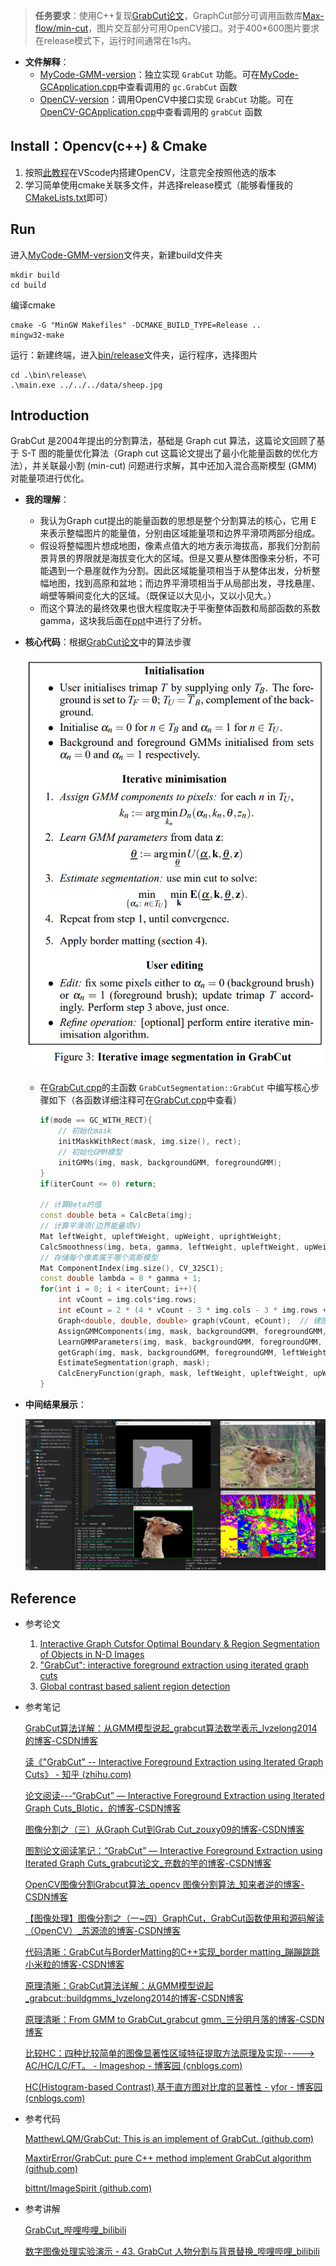 > **任务要求**：使用C++复现[GrabCut论文](https://cvg.ethz.ch/teaching/cvl/2012/grabcut-siggraph04.pdf)，GraphCut部分可调用函数库[Max-flow/min-cut](https://vision.cs.uwaterloo.ca/code/)，图片交互部分可用OpenCV接口。对于400*600图片要求在release模式下，运行时间通常在1s内。

- **文件解释**：
  - [MyCode-GMM-version](./MyCode-GMM-version)：独立实现 `GrabCut` 功能。可在[MyCode-GCApplication.cpp](./MyCode-GMM-version/core/MyCode-GCApplication.cpp)中查看调用的 `gc.GrabCut` 函数
  - [OpenCV-version](./OpenCV-version)：调用OpenCV中接口实现 `GrabCut` 功能。可在[OpenCV-GCApplication.cpp](./OpenCV-version/core/OpenCV-GCApplication.cpp)中查看调用的 `grabCut` 函数


## Install：Opencv(c++) & Cmake

1. 按照[此教程](https://blog.csdn.net/qq_45022687/article/details/120241068)在VScode内搭建OpenCV，注意完全按照他选的版本
2. 学习简单使用cmake关联多文件，并选择release模式（能够看懂我的[CMakeLists.txt](./MyCode-GMM-version/CMakeLists.txt)即可）

## Run

进入[MyCode-GMM-version](./MyCode-GMM-version)文件夹，新建build文件夹

```
mkdir build
cd build
```

编译cmake

```
cmake -G "MinGW Makefiles" -DCMAKE_BUILD_TYPE=Release ..
mingw32-make
```

运行：新建终端，进入[bin/release](./MyCode-GMM-version/bin/release)文件夹，运行程序，选择图片

```
cd .\bin\release\
.\main.exe ../../../data/sheep.jpg
```

## Introduction

GrabCut 是2004年提出的分割算法，基础是 Graph cut 算法，这篇论文回顾了基于 S-T 图的能量优化算法（Graph cut 这篇论文提出了最小化能量函数的优化方法），并关联最小割 (min-cut) 问题进行求解，其中还加入混合高斯模型 (GMM) 对能量项进行优化。

- **我的理解**：
  - 我认为Graph cut提出的能量函数的思想是整个分割算法的核心，它用 E 来表示整幅图片的能量值，分别由区域能量项和边界平滑项两部分组成。
  - 假设将整幅图片想成地图，像素点值大的地方表示海拔高，那我们分割前景背景的界限就是海拔变化大的区域。但是又要从整体图像来分析，不可能遇到一个悬崖就作为分割。因此区域能量项相当于从整体出发，分析整幅地图，找到高原和盆地；而边界平滑项相当于从局部出发，寻找悬崖、峭壁等瞬间变化大的区域。（既保证以大见小，又以小见大。）
  - 而这个算法的最终效果也很大程度取决于平衡整体函数和局部函数的系数 gamma，这块我后面在[ppt](./GrabCut-PPT汇报.pdf)中进行了分析。

- **核心代码**：根据[GrabCut论文](https://cvg.ethz.ch/teaching/cvl/2012/grabcut-siggraph04.pdf)中的算法步骤

  ![step](data/step.png)
  
  - 在[GrabCut.cpp](MyCode-GMM-version/core/GrabCut/GrabCut.cpp)的主函数 `GrabCutSegmentation::GrabCut` 中编写核心步骤如下（各函数详细注释可在[GrabCut.cpp](MyCode-GMM-version/core/GrabCut/GrabCut.cpp)中查看）
  
    ```c++
    if(mode == GC_WITH_RECT){
        // 初始化mask
        initMaskWithRect(mask, img.size(), rect);
        // 初始化GMM模型
        initGMMs(img, mask, backgroundGMM, foregroundGMM);
    }
    if(iterCount <= 0) return;
    
    // 计算Beta的值
    const double beta = CalcBeta(img);
    // 计算平滑项(边界能量项V)
    Mat leftWeight, upleftWeight, upWeight, uprightWeight;
    CalcSmoothness(img, beta, gamma, leftWeight, upleftWeight, upWeight, uprightWeight);
    // 存储每个像素属于哪个高斯模型
    Mat ComponentIndex(img.size(), CV_32SC1);
    const double lambda = 8 * gamma + 1;
    for(int i = 0; i < iterCount; i++){
        int vCount = img.cols*img.rows;
        int eCount = 2 * (4 * vCount - 3 * img.cols - 3 * img.rows + 2);  // 无向图=双向图
        Graph<double, double, double> graph(vCount, eCount);  // 建图
        AssignGMMComponents(img, mask, backgroundGMM, foregroundGMM, ComponentIndex);
        LearnGMMParameters(img, mask, backgroundGMM, foregroundGMM, ComponentIndex);
        getGraph(img, mask, backgroundGMM, foregroundGMM, leftWeight, upleftWeight, upWeight, uprightWeight, lambda, graph);
        EstimateSegmentation(graph, mask);
        CalcEneryFunction(graph, mask, leftWeight, upleftWeight, upWeight, uprightWeight);
    }
    ```
  
- **中间结果展示**：

  ![show](data/show.png)



## Reference

- 参考论文

  1. [Interactive Graph Cutsfor Optimal Boundary & Region Segmentation  of Objects in N-D Images](https://ieeexplore.ieee.org/document/937505)
  2. ["GrabCut": interactive foreground extraction using iterated graph cuts](https://dl.acm.org/doi/10.1145/1015706.1015720)
  3. [Global contrast based salient region detection](https://ieeexplore.ieee.org/document/6871397)

- 参考笔记

  [GrabCut算法详解：从GMM模型说起_grabcut算法数学表示_lvzelong2014的博客-CSDN博客](https://blog.csdn.net/lvzelong2014/article/details/127616653)

  [读《"GrabCut" -- Interactive Foreground Extraction using Iterated Graph Cuts》 - 知乎 (zhihu.com)](https://zhuanlan.zhihu.com/p/20255114)

  [论文阅读---“GrabCut” — Interactive Foreground Extraction using Iterated Graph Cuts_Blotic，的博客-CSDN博客](https://blog.csdn.net/lmflmfa/article/details/121523272)

  [图像分割之（三）从Graph Cut到Grab Cut_zouxy09的博客-CSDN博客](https://blog.csdn.net/zouxy09/article/details/8534954)

  [图割论文阅读笔记：“GrabCut” — Interactive Foreground Extraction using Iterated Graph Cuts_grabcut论文_充数的竽的博客-CSDN博客](https://blog.csdn.net/shi923281339/article/details/53383715)

  [OpenCV图像分割Grabcut算法_opencv 图像分割算法_知来者逆的博客-CSDN博客](https://blog.csdn.net/matt45m/article/details/103778232)

  [【图像处理】图像分割之（一~四）GraphCut，GrabCut函数使用和源码解读（OpenCV）_苏源流的博客-CSDN博客](https://blog.csdn.net/kyjl888/article/details/78253829)

  [代码清晰：GrabCut与BorderMatting的C++实现_border matting_蹦蹦跳跳小米粒的博客-CSDN博客](https://blog.csdn.net/weixin_41319239/article/details/91492277?spm=1001.2014.3001.5506)

  [原理清晰：GrabCut算法详解：从GMM模型说起_grabcut::buildgmms_lvzelong2014的博客-CSDN博客](https://blog.csdn.net/lvzelong2014/article/details/127616653)

  [原理清晰：From GMM to GrabCut_grabcut gmm_三分明月落的博客-CSDN博客](https://blog.csdn.net/qq_40755643/article/details/89480003?spm=1001.2014.3001.5506)

  [比较HC：四种比较简单的图像显著性区域特征提取方法原理及实现-----> AC/HC/LC/FT。 - Imageshop - 博客园 (cnblogs.com)](https://www.cnblogs.com/Imageshop/p/3889332.html)

  [HC(Histogram-based Contrast) 基于直方图对比度的显著性 - yfor - 博客园 (cnblogs.com)](https://www.cnblogs.com/yfor1008/p/15404627.html)

- 参考代码

  [MatthewLQM/GrabCut: This is an implement of GrabCut. (github.com)](https://github.com/MatthewLQM/GrabCut/tree/master)

  [MaxtirError/GrabCut: pure C++ method implement GrabCut algorithm (github.com)](https://github.com/MaxtirError/GrabCut)

  [bittnt/ImageSpirit (github.com)](https://github.com/bittnt/ImageSpirit)

- 参考讲解

  [GrabCut_哔哩哔哩_bilibili](https://www.bilibili.com/video/BV1w44y1f7zy/?vd_source=05f97c55a318d0682c7cce673cbb8506)

  [数字图像处理实验演示 - 43. GrabCut 人物分割与背景替换_哔哩哔哩_bilibili](https://www.bilibili.com/video/BV1Bq4y1h7Zz/?spm_id_from=333.337.search-card.all.click&vd_source=05f97c55a318d0682c7cce673cbb8506)